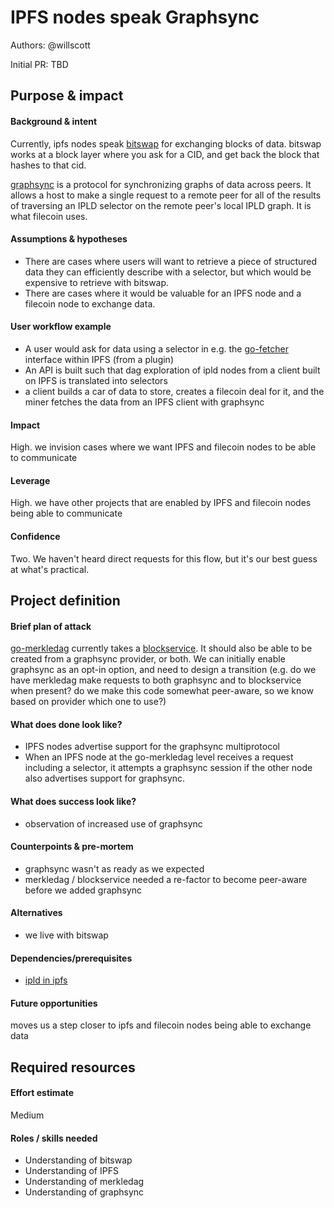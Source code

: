 # IPFS nodes speak Graphsync

Authors: @willscott

Initial PR: TBD <!-- Reference the PR first proposing this document. Oooh, self-reference! -->

<!--
This template is for a proposal/brief/pitch for a significant project to be undertaken by a Web3 Dev project team.
The goal of project proposals is to help us decide which work to take on, which things are more valuable than other things.
-->
<!--
A proposal should contain enough detail for others to understand how this project contributes to our team’s mission of product-market fit
for our unified stack of protocols, what is included in scope of the project, where to get started if a project team were to take this on,
and any other information relevant for prioritizing this project against others.
It does not need to describe the work in much detail. Most technical design and planning would take place after a proposal is adopted.
Good project scope aims for ~3-5 engineers for 1-3 months (though feel free to suggest larger-scoped projects anyway). 
Projects do not include regular day-to-day maintenance and improvement work, e.g. on testing, tooling, validation, code clarity, refactors for future capability, etc.
-->
<!--
For ease of discussion in PRs, consider breaking lines after every sentence or long phrase.
-->

## Purpose &amp; impact 
#### Background &amp; intent

Currently, ipfs nodes speak [bitswap](https://docs.ipfs.io/concepts/bitswap/) for exchanging blocks of data. bitswap works at a block layer where you ask for a CID, and get back the block that hashes to that cid.

[graphsync](https://github.com/ipfs/go-graphsync) is a protocol for synchronizing graphs of data across peers. It allows a host to make a single request to a remote peer for all of the results of traversing an IPLD selector on the remote peer's local IPLD graph. It is what filecoin uses.

#### Assumptions &amp; hypotheses

* There are cases where users will want to retrieve a piece of structured data they can efficiently describe with a selector, but which would be expensive to retrieve with bitswap.
* There are cases where it would be valuable for an IPFS node and a filecoin node to exchange data.

#### User workflow example

* A user would ask for data using a selector in e.g. the [go-fetcher](https://github.com/ipfs/go-fetcher) interface within IPFS (from a plugin)
* An API is built such that dag exploration of ipld nodes from a client built on IPFS is translated into selectors
* a client builds a car of data to store, creates a filecoin deal for it, and the miner fetches the data from an IPFS client with graphsync

#### Impact

High. we invision cases where we want IPFS and filecoin nodes to be able to communicate

#### Leverage

High. we have other projects that are enabled by IPFS and filecoin nodes being able to communicate

#### Confidence

Two. We haven't heard direct requests for this flow, but it's our best guess at what's practical.


## Project definition
#### Brief plan of attack

[go-merkledag](https://github.com/ipfs/go-merkledag) currently takes a [blockservice](https://github.com/ipfs/go-merkledag/blob/bf51443272bb98cff071eb44ed9ce6c940e82f1f/merkledag.go#L32).  It should also be able to be created from a graphsync provider, or both. We can initially enable graphsync as an opt-in option, and need to design a transition (e.g. do we have merkledag make requests to both graphsync and to blockservice when present? do we make this code somewhat peer-aware, so we know based on provider which one to use?)

#### What does done look like?

* IPFS nodes advertise support for the graphsync multiprotocol
* When an IPFS node at the go-merkledag level receives a request including a selector, it attempts a graphsync session if the other node also advertises support for graphsync.

####  What does success look like?

* observation of increased use of graphsync 

#### Counterpoints &amp; pre-mortem

* graphsync wasn't as ready as we expected
* merkledag / blockservice needed a re-factor to become peer-aware before we added graphsync

#### Alternatives

* we live with bitswap

#### Dependencies/prerequisites

* [ipld in ipfs](https://github.com/protocol/web3-dev-team/pull/25)

#### Future opportunities

moves us a step closer to ipfs and filecoin nodes being able to exchange data

## Required resources

#### Effort estimate
Medium

#### Roles / skills needed

* Understanding of bitswap
* Understanding of IPFS
* Understanding of merkledag
* Understanding of graphsync